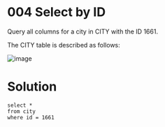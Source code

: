 # 004 Select by ID

Query all columns for a city in CITY with the ID 1661.

The CITY table is described as follows:

![image](https://github.com/anaswick/my_portfolio/assets/24541471/006700c1-a458-4b98-9935-0446dc91eeac)

# Solution

```
select *
from city
where id = 1661
```
